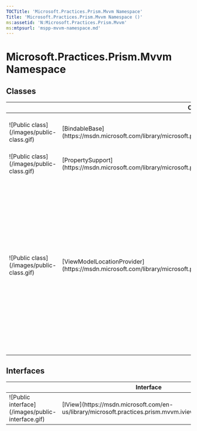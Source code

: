 ```yaml
---
TOCTitle: 'Microsoft.Practices.Prism.Mvvm Namespace'
Title: 'Microsoft.Practices.Prism.Mvvm Namespace ()'
ms:assetid: 'N:Microsoft.Practices.Prism.Mvvm'
ms:mtpsurl: 'mspp-mvvm-namespace.md'
---
```


# Microsoft.Practices.Prism.Mvvm Namespace

## Classes

<table>
<colgroup>
<col width="33%" />
<col width="33%" />
<col width="33%" />
</colgroup>
<thead>
<tr class="header">
<th> </th>
<th>Class</th>
<th>Description</th>
</tr>
</thead>
<tbody>
<tr class="odd">
<td>![Public class](/images/public-class.gif)</td>
<td>[BindableBase](https://msdn.microsoft.com/library/microsoft.practices.prism.mvvm.bindablebase)</td>
<td><div class="summary">
Implementation of [INotifyPropertyChanged](http://msdn.microsoft.com/en-us/library/ms133020) to simplify models.
</div></td>
</tr>
<tr class="even">
<td>![Public class](/images/public-class.gif)</td>
<td>[PropertySupport](https://msdn.microsoft.com/library/microsoft.practices.prism.mvvm.propertysupport)</td>
<td><div class="summary">
Provides support for extracting property information based on a property expression.
</div></td>
</tr>
<tr class="odd">
<td>![Public class](/images/public-class.gif)</td>
<td>[ViewModelLocationProvider](https://msdn.microsoft.com/library/microsoft.practices.prism.mvvm.viewmodellocationprovider)</td>
<td>
 The ViewModelLocationProvider class locates the view model for the view that has the AutoWireViewModelChanged attached property set to true. The view model will be located and injected into the view's DataContext. To locate the view, two strategies are used: First the ViewModelLocationProvider will look to see if there is a view model factory registered for that view, if not it will try to infer the view model using a convention based approach. This class also provide methods for registering the view model factories, and also to override the default view model factory and the default view type to view model type resolver. 
</td>
</tr>
</tbody>
</table>

## Interfaces

<table>
<thead>
<tr class="header">
<th> </th>
<th>Interface</th>
<th>Description</th>
</tr>
</thead>
<tbody>
<tr class="odd">
<td>![Public interface](/images/public-interface.gif)</td>
<td>[IView](https://msdn.microsoft.com/en-us/library/microsoft.practices.prism.mvvm.iview(v=pandp.50))</td>
<td></td>
</tr>
</tbody>
</table>